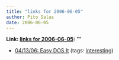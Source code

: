 ```yaml
---
title: "links for 2006-06-05"
author: Pito Salas
date: 2006-06-05
---
```


**Link: [links for 2006-06-05](None):** ""

  * [04/13/06: Easy DOS It](<http://www.pbs.org/cringely/rss1/redir/cringely/pulpit/pulpit20060413.html>) (tags: [interesting](<http://del.icio.us/pitosalas/interesting>))
>>


